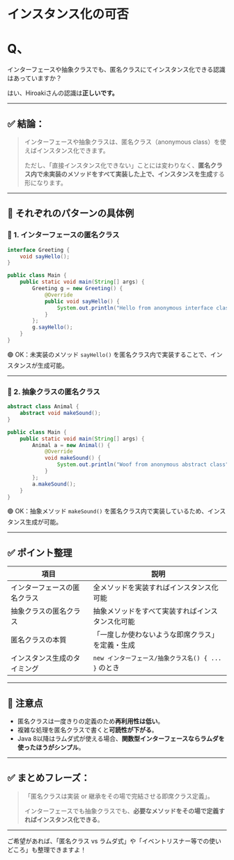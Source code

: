 # インスタンス化の可否

# Q、

インターフェースや抽象クラスでも、匿名クラスにてインスタンス化できる認識はあっていますか？

はい、Hiroakiさんの認識は**正しいです。**

---

## ✅ 結論：

> インターフェースや抽象クラスは、匿名クラス（anonymous class）を使えばインスタンス化できます。
> 
> 
> ただし、「直接インスタンス化できない」ことには変わりなく、**匿名クラス内で未実装のメソッドをすべて実装した上で、インスタンスを生成**する形になります。
> 

---

## 🔹 それぞれのパターンの具体例

### 🔸 1. **インターフェースの匿名クラス**

```java
interface Greeting {
    void sayHello();
}

public class Main {
    public static void main(String[] args) {
        Greeting g = new Greeting() {
            @Override
            public void sayHello() {
                System.out.println("Hello from anonymous interface class");
            }
        };
        g.sayHello();
    }
}
```

🟢 OK：未実装のメソッド `sayHello()` を匿名クラス内で実装することで、インスタンスが生成可能。

---

### 🔸 2. **抽象クラスの匿名クラス**

```java
abstract class Animal {
    abstract void makeSound();
}

public class Main {
    public static void main(String[] args) {
        Animal a = new Animal() {
            @Override
            void makeSound() {
                System.out.println("Woof from anonymous abstract class");
            }
        };
        a.makeSound();
    }
}
```

🟢 OK：抽象メソッド `makeSound()` を匿名クラス内で実装しているため、インスタンス生成が可能。

---

## ✅ ポイント整理

| 項目 | 説明 |
| --- | --- |
| インターフェースの匿名クラス | 全メソッドを実装すればインスタンス化可能 |
| 抽象クラスの匿名クラス | 抽象メソッドをすべて実装すればインスタンス化可能 |
| 匿名クラスの本質 | 「一度しか使わないような即席クラス」を定義・生成 |
| インスタンス生成のタイミング | `new インターフェース/抽象クラス名() { ... }` のとき |

---

## 🔸 注意点

- 匿名クラスは一度きりの定義のため**再利用性は低い**。
- 複雑な処理を匿名クラスで書くと**可読性が下がる**。
- Java 8以降はラムダ式が使える場合、**関数型インターフェースならラムダを使ったほうがシンプル**。

---

## ✅ まとめフレーズ：

> 「匿名クラスは実装 or 継承をその場で完結させる即席クラス定義」。
> 
> 
> インターフェースでも抽象クラスでも、**必要なメソッドをその場で定義すればインスタンス化できる**。
> 

---

ご希望があれば、「匿名クラス vs ラムダ式」や「イベントリスナー等での使いどころ」も整理できますよ！